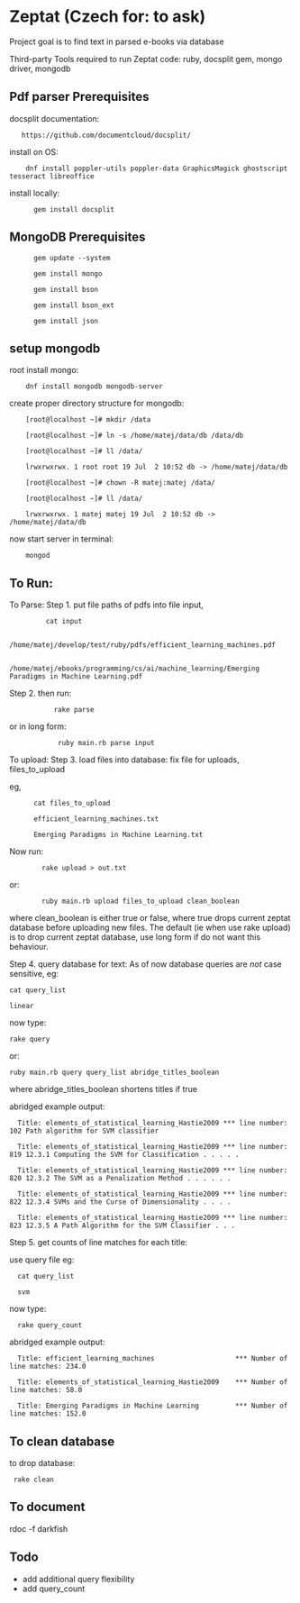 Zeptat (Czech for: to ask)
=======================

Project goal is to find text in parsed e-books via database

Third-party Tools required to run Zeptat code: ruby, docsplit gem, mongo driver, mongodb

Pdf parser Prerequisites
------------------------
docsplit documentation:

       https://github.com/documentcloud/docsplit/


install on OS:

        dnf install poppler-utils poppler-data GraphicsMagick ghostscript tesseract libreoffice

install locally:

          gem install docsplit

MongoDB Prerequisites
------------------------
          gem update --system

          gem install mongo

          gem install bson

          gem install bson_ext

          gem install json



setup mongodb
------------------------
root install mongo:

        dnf install mongodb mongodb-server

create proper directory structure for mongodb:

        [root@localhost ~]# mkdir /data

        [root@localhost ~]# ln -s /home/matej/data/db /data/db

        [root@localhost ~]# ll /data/

        lrwxrwxrwx. 1 root root 19 Jul  2 10:52 db -> /home/matej/data/db

        [root@localhost ~]# chown -R matej:matej /data/

        [root@localhost ~]# ll /data/

        lrwxrwxrwx. 1 matej matej 19 Jul  2 10:52 db -> /home/matej/data/db

now start server in terminal:

        mongod




To Run:
------------------------
To Parse:
Step 1.  put file paths of pdfs into file input,


             cat input

             /home/matej/develop/test/ruby/pdfs/efficient_learning_machines.pdf

             /home/matej/ebooks/programming/cs/ai/machine_learning/Emerging Paradigms in Machine Learning.pdf


Step 2. then run:

               rake parse

or in long form:

                ruby main.rb parse input


To upload:
Step 3. load files into database:
fix file for uploads, files_to_upload

eg,

          cat files_to_upload

          efficient_learning_machines.txt

          Emerging Paradigms in Machine Learning.txt


Now run:

            rake upload > out.txt

or:

            ruby main.rb upload files_to_upload clean_boolean

where clean_boolean is either true or false, where true drops current zeptat database before uploading new files.
The default (ie when use rake upload) is to drop current zeptat database, use long form if do not want this behaviour.


Step 4. query database for text:
As of now database queries are *not* case sensitive, eg:

    cat query_list

    linear

now type:

    rake query

or:

    ruby main.rb query query_list abridge_titles_boolean

where abridge_titles_boolean shortens titles if true

abridged example output:

      Title: elements_of_statistical_learning_Hastie2009 *** line number: 102 Path algorithm for SVM classifier

      Title: elements_of_statistical_learning_Hastie2009 *** line number: 819 12.3.1 Computing the SVM for Classification . . . . .

      Title: elements_of_statistical_learning_Hastie2009 *** line number: 820 12.3.2 The SVM as a Penalization Method . . . . . .

      Title: elements_of_statistical_learning_Hastie2009 *** line number: 822 12.3.4 SVMs and the Curse of Dimensionality . . . .

      Title: elements_of_statistical_learning_Hastie2009 *** line number: 823 12.3.5 A Path Algorithm for the SVM Classifier . . .



Step 5. get counts of line matches for each title:

use query file eg:

      cat query_list

      svm


now type:

      rake query_count

abridged example output:


      Title: efficient_learning_machines                    *** Number of line matches: 234.0

      Title: elements_of_statistical_learning_Hastie2009    *** Number of line matches: 58.0

      Title: Emerging Paradigms in Machine Learning         *** Number of line matches: 152.0


To clean database
------------------------
to drop database:

     rake clean





To document
------------------------
rdoc -f darkfish

Todo
------------------------
* add additional query flexibility
* add query_count



